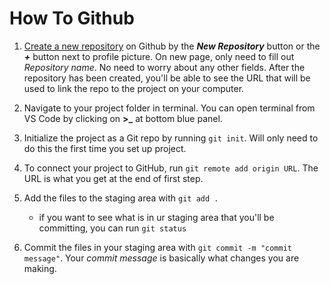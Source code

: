 # How To Github

1. [Create a new repository](https://help.github.com/articles/creating-a-new-repository/) on Github by the **_New Repository_** button or the **_+_** button next to profile picture.  On new page, only need to fill out *Repository name*. No need to worry about any other fields. After the repository has been created, you'll be able to see the URL that will be used to link the repo to the project on your computer.

2. Navigate to your project folder in terminal. You can open terminal from VS Code by clicking on **>_** at bottom blue panel. 

3. Initialize the project as a Git repo by running `git init`. Will only need to do this the first time you set up project.

4. To connect your project to GitHub, run `git remote add origin URL`. The URL is what you get at the end of first step.

5. Add the files to the staging area with `git add .`
    - if you want to see what is in ur staging area that you'll be committing, you can run `git status`

6. Commit the files in your staging area with `git commit -m "commit message"`. Your *commit message* is basically what changes you are making.